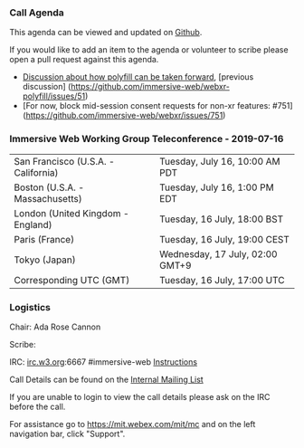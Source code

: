 ### Call Agenda

This agenda can be viewed and updated on [Github](https://github.com/immersive-web/administrivia/blob/master/meetings/wg/2019-07-16-Immersive_Web_Working_Group_Teleconference-agenda.md).

If you would like to add an item to the agenda or volunteer to scribe please open a pull request against this agenda.

* [Discussion about how polyfill can be taken forward](https://github.com/immersive-web/webxr-polyfill/issues/60), [previous discussion] (https://github.com/immersive-web/webxr-polyfill/issues/51)
* [For now, block mid-session consent requests for non-xr features: #751] (https://github.com/immersive-web/webxr/issues/751)

### Immersive Web Working Group Teleconference - 2019-07-16

<table>
<tr><td> San Francisco (U.S.A. - California) <td> Tuesday, July 16, 10:00 AM PDT
<tr><td> Boston (U.S.A. - Massachusetts) <td> Tuesday, July 16, 1:00 PM EDT
<tr><td> London (United Kingdom - England) <td> Tuesday, 16 July, 18:00 BST
<tr><td> Paris (France) <td> Tuesday, 16 July, 19:00 CEST
<tr><td> Tokyo (Japan) <td> Wednesday, 17 July, 02:00 GMT+9
<tr><td> Corresponding UTC (GMT) <td> Tuesday, 16 July, 17:00 UTC
</table>

### Logistics

Chair: Ada Rose Cannon

Scribe:

IRC: [irc.w3.org](http://irc.w3.org/):6667 #immersive-web [Instructions](https://github.com/immersive-web/administrivia/blob/master/IRC.md)

Call Details can be found on the [Internal Mailing List](https://lists.w3.org/Archives/Member/internal-immersive-web/2019Feb/0002.html)

If you are unable to login to view the call details please ask on the IRC before the call.

For assistance go to https://mit.webex.com/mit/mc  and on the left navigation bar, click "Support".
          
